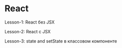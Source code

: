 # React

Lesson-1:
React без JSX

Lesson-2:
React с JSX

Lesson-3:
state and setState в классовом компоненте

